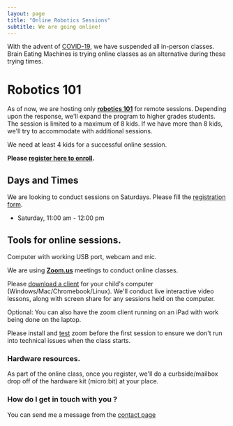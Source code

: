 ```yaml
---
layout: page
title: "Online Robotics Sessions"
subtitle: We are going online!
---
```


With the advent of [COVID-19](https://www.nj.gov/health/cd/topics/ncov.shtml), we have suspended all in-person classes. Brain Eating Machines is trying online classes as an alternative during these trying times.

# Robotics 101

As of now, we are hosting only [**robotics 101**](/courses/101-robotics) for remote sessions. Depending upon the response, we'll expand the program to higher grades students. The session is limited to a maximum of 8 kids. If we have more than 8 kids, we'll try to accommodate with additional sessions.

We need at least 4 kids for a successful online session.

**Please [register here to enroll](https://docs.google.com/forms/d/e/1FAIpQLSeOggriluPVe8bfDM-Tf0ebD45pNOzGcPlI4yX8GKM0L05uHg/viewform?fbclid=IwAR22FBMMBpQY7cSyQq-fzepaXOdTdsoQIN_TyBbwWVmu5OOWWBEr1IcfWL0).**

## Days and Times

We are looking to conduct sessions on Saturdays. Please fill the [registration form](https://docs.google.com/forms/d/e/1FAIpQLSeOggriluPVe8bfDM-Tf0ebD45pNOzGcPlI4yX8GKM0L05uHg/viewform?fbclid=IwAR22FBMMBpQY7cSyQq-fzepaXOdTdsoQIN_TyBbwWVmu5OOWWBEr1IcfWL0).

 * Saturday, 11:00 am - 12:00 pm

## Tools for online sessions.

Computer with working USB port, webcam and mic.

We are using [**Zoom.us**](https://zoom.us) meetings to conduct online classes.

Please [download a client](https://zoom.us/download) for your child's computer (Windows/Mac/Chromebook/Linux). We'll conduct live interactive  video lessons, along with screen share for any sessions held on the computer.

Optional: You can also have the zoom client running on an iPad with work being done on the laptop.

Please install and [test](https://zoom.us/test) zoom before the first session to ensure we don't run into technical issues when the class starts.

### Hardware resources.
As part of the online class, once you register, we'll do a curbside/mailbox drop off of the hardware kit (micro:bit) at your place.

<!-- ## Fees for online sessions.
$240 for 8 sessions.

If a sibling joins, the fees is $160 for them (limit 1). Each sibling will have to get their own computer for the lab.

> This is COVID-19 pricing. Once normalcy resumes, we will revert fees back to regular pricing from the next sessions. -->

<!-- ## FAQ

### Do I have to buy a kit for this class ?
The micro:bit is included in the price of the sessions. We'll be doing a curbside drop-off of the micro:bit and additional hardware, before the sessions start. You'll need to provide some basic hardware at home, like old cardboard box, scotch tape, aluminum foil, old pair of wired headphones. If there is something needed for the class and you don't have it as an every day item at home, we'll try to provide substitutes where possible.

### How do I know the kit is safe to use ?
The COVID-19 virus lives for a [maximum of 3 days (72 hours) on plastic & steel surfaces](https://www.nih.gov/news-events/news-releases/new-coronavirus-stable-hours-surfaces).
 * The kits were factory sealed and are unopened.
 * The additional hardware we've packed along with the kits is left untouched for 3 days. After 72 hours of which we'll deliver them to you, without touching the kit by hand again.
 * So by when you receive the kit, the virus should be inactive.
 * As an extra step of caution, you can always wipe down the external surface of the kit with a disinfectant wipe.
 * Please do not wipe the electronic components. They were packed last year before the start of this pandemic.

### I have more questions ?
Please read the [main FAQ](/#FAQ) on the main page. -->

### How do I get in touch with you ?
You can send me a message from the [contact page](/aboutme/#contact)
